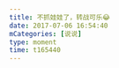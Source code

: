 ```yaml
---
title: 不抓娃娃了，转战可乐😂
date: 2017-07-06 16:54:40
mCategories: [说说]
type: moment
time: t165440
---
```


<div id="pics-20170706165440"></div>

<script src="/lib/moment/pics.js"></script>
<script>
var data = [
    {"link": "2017-07-06_000001.jpeg", "type": "shuoshuo"}
];
picsRender(data, "pics-20170706165440");
</script>
